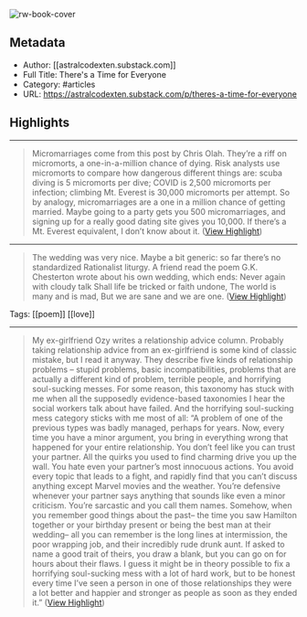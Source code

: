 ![rw-book-cover](https://readwise-assets.s3.amazonaws.com/static/images/article4.6bc1851654a0.png)

## Metadata
- Author: [[astralcodexten.substack.com]]
- Full Title: There's a Time for Everyone
- Category: #articles
- URL: https://astralcodexten.substack.com/p/theres-a-time-for-everyone

## Highlights
***

> Micromarriages come from this post by Chris Olah. They’re a riff on micromorts, a one-in-a-million chance of dying. Risk analysts use micromorts to compare how dangerous different things are: scuba diving is 5 micromorts per dive; COVID is 2,500 micromorts per infection; climbing Mt. Everest is 30,000 micromorts per attempt. So by analogy, micromarriages are a one in a million chance of getting married. Maybe going to a party gets you 500 micromarriages, and signing up for a really good dating site gives you 10,000. If there’s a Mt. Everest equivalent, I don’t know about it. ([View Highlight](https://instapaper.com/read/1476088365/19824376))

***

> The wedding was very nice. Maybe a bit generic: so far there’s no standardized Rationalist liturgy. A friend read the poem G.K. Chesterton wrote about his own wedding, which ends:
> Never again with cloudy talk
> Shall life be tricked or faith undone,
> The world is many and is mad,
> But we are sane and we are one. ([View Highlight](https://instapaper.com/read/1476088365/19824405))

Tags: [[poem]] [[love]] 

***

> My ex-girlfriend Ozy writes a relationship advice column. Probably taking relationship advice from an ex-girlfriend is some kind of classic mistake, but I read it anyway. They describe five kinds of relationship problems – stupid problems, basic incompatibilities, problems that are actually a different kind of problem, terrible people, and horrifying soul-sucking messes. For some reason, this taxonomy has stuck with me when all the supposedly evidence-based taxonomies I hear the social workers talk about have failed. And the horrifying soul-sucking mess category sticks with me most of all:
> “A problem of one of the previous types was badly managed, perhaps for years. Now, every time you have a minor argument, you bring in everything wrong that happened for your entire relationship. You don’t feel like you can trust your partner. All the quirks you used to find charming drive you up the wall. You hate even your partner’s most innocuous actions. You avoid every topic that leads to a fight, and rapidly find that you can’t discuss anything except Marvel movies and the weather. You’re defensive whenever your partner says anything that sounds like even a minor criticism. You’re sarcastic and you call them names. Somehow, when you remember good things about the past– the time you saw Hamilton together or your birthday present or being the best man at their wedding– all you can remember is the long lines at intermission, the poor wrapping job, and their incredibly rude drunk aunt. If asked to name a good trait of theirs, you draw a blank, but you can go on for hours about their flaws.
> I guess it might be in theory possible to fix a horrifying soul-sucking mess with a lot of hard work, but to be honest every time I’ve seen a person in one of those relationships they were a lot better and happier and stronger as people as soon as they ended it.” ([View Highlight](https://instapaper.com/read/1476088365/19824408))


